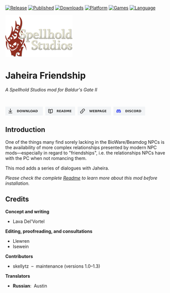 [![Release](https://img.shields.io/github/v/release/Spellhold-Studios/Jaheira-Friendship?include_prereleases&color=%2392403a)](https://github.com/Spellhold-Studios/Jaheira-Friendship/releases/latest)
[![Published](https://img.shields.io/github/release-date/Spellhold-Studios/Jaheira-Friendship?display_date=published_at&label=published&color=%2392403a)](https://github.com/Spellhold-Studios/Jaheira-Friendship/releases/latest)
[![Downloads](https://img.shields.io/github/downloads/Spellhold-Studios/Jaheira-Friendship/total?color=%2392403a)](https://github.com/Spellhold-Studios/Jaheira-Friendship/releases)
[![Platform](https://img.shields.io/badge/platform-Windows%20%a0%20macOS%20%a0%20Linux%20%a0%20Project%20Infinity-%2392403a)](https://github.com/Spellhold-Studios/Jaheira-Friendship/releases)
[![Games](https://img.shields.io/badge/games-BG2%20%a0%20BGT%20%a0%20BG2%3AEE%20%a0%20EET-%2392403a)](https://github.com/Spellhold-Studios/Jaheira-Friendship/releases)
[![Language](https://img.shields.io/badge/language-en%20%a0%20ru-%2392403a)](https://github.com/Spellhold-Studios/Jaheira-Friendship/releases)

<!--
Badges white space separator: %20%a0%20
Badges ":" (colon) symbol: %3A
Badges "-" (hyphen) symbol: --
Games full list: BG1 BG2 BGT BG%3AEE SoD BG2%3AEE EET IWD1 IWD2 IWD%3AEE PST PST%3AEE
IETF language tags: https://spellhold-studios.github.io/assets/docs/ietf-lang-tags.pdf
Why some badges update slowly: https://github.com/pujux/badge-it/issues/78
-->

<picture>
  <source media="(prefers-color-scheme: dark)" srcset="https://raw.githubusercontent.com/Spellhold-Studios/Spellhold-Studios.github.io/main/assets/images/shs-corner-logo.svg" />
  <source media="(prefers-color-scheme: light)" srcset="https://raw.githubusercontent.com/Spellhold-Studios/Spellhold-Studios.github.io/main/assets/images/shs-corner-logo.svg" />
  <img alt="SHS logo" src="https://raw.githubusercontent.com/Spellhold-Studios/Spellhold-Studios.github.io/main/assets/images/shs-corner-logo.svg" width="212" height="132">
</picture>

# Jaheira Friendship

*A Spellhold Studios mod for Baldur's Gate&nbsp;II*

<br>

[<img alt="Download" src="https://raw.githubusercontent.com/Spellhold-Studios/Spellhold-Studios.github.io/main/assets/buttons/download.svg" height="28">](https://github.com/Spellhold-Studios/Jaheira-Friendship/releases/latest)&nbsp;
[<img alt="Readme" src="https://raw.githubusercontent.com/Spellhold-Studios/Spellhold-Studios.github.io/main/assets/buttons/readme.svg" height="28">](https://spellhold-studios.github.io/readmes/jaheira-friendship/JaheiraFriendship-readme-english.html)&nbsp;
[<img alt="Webpage" src="https://raw.githubusercontent.com/Spellhold-Studios/Spellhold-Studios.github.io/main/assets/buttons/webpage.svg" height="28">](https://spellhold-studios.github.io/)&nbsp;
[<img alt="Discord" src="https://raw.githubusercontent.com/Spellhold-Studios/Spellhold-Studios.github.io/main/assets/buttons/discord-blue.svg" height="28">](https://discord.gg/pE2Njbdb2a)

## Introduction

One of the things many find sorely lacking in the BioWare/Beamdog NPCs is the availability of more complex relationships presented by modern NPC mods&mdash;especially in regard to "friendships", i.e. the relationships NPCs have with the PC when not romancing them.

This mod adds a series of dialogues with Jaheira.

*Please check the complete [Readme](https://spellhold-studios.github.io/readmes/jaheira-friendship/JaheiraFriendship-readme-english.html) to learn more about this mod before installation.*

## Credits

<!-- double space after each credits **Heading** if you don't need lists -->

**Concept and writing**  

- Lava Del'Vortel

**Editing, proofreading, and consultations**  

- Llewren
- Isewein

**Contributors**  

- skellytz &nbsp;&ndash;&nbsp; maintenance (versions 1.0&ndash;1.3)

**Translators**  

- **Russian**:&nbsp; Austin
